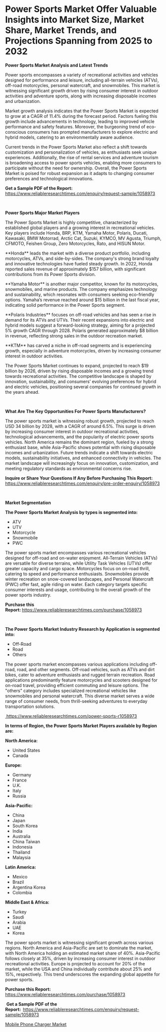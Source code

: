 <p><h1>Power Sports Market Offer Valuable Insights into Market Size, Market Share, Market Trends, and Projections Spanning from 2025 to 2032</h1></p><p><strong>Power Sports Market Analysis and Latest Trends</strong></p>
<p><p>Power sports encompasses a variety of recreational activities and vehicles designed for performance and leisure, including all-terrain vehicles (ATVs), off-road motorcycles, personal watercraft, and snowmobiles. This market is witnessing significant growth driven by rising consumer interest in outdoor activities and adventure sports, along with increasing disposable incomes and urbanization.</p><p>Market growth analysis indicates that the Power Sports Market is expected to grow at a CAGR of 11.4% during the forecast period. Factors fueling this growth include advancements in technology, leading to improved vehicle performance and safety features. Moreover, the burgeoning trend of eco-conscious consumers has prompted manufacturers to explore electric and hybrid models, catering to an environmentally aware audience.</p><p>Current trends in the Power Sports Market also reflect a shift towards customization and personalization of vehicles, as enthusiasts seek unique experiences. Additionally, the rise of rental services and adventure tourism is broadening access to power sports vehicles, enabling more consumers to participate without the need for ownership. Overall, the Power Sports Market is poised for robust expansion as it adapts to changing consumer preferences and technological innovations.</p></p>
<p><strong>Get a Sample PDF of the Report:&nbsp;</strong> <a href="https://www.reliableresearchtimes.com/enquiry/request-sample/1058973?utm_campaign=2007&utm_medium=2&utm_source=Github&utm_content=ia&utm_term=05042025&utm_id=power-sports">https://www.reliableresearchtimes.com/enquiry/request-sample/1058973</a></p>
<p>&nbsp;</p>
<p><strong>Power Sports Major Market Players</strong></p>
<p><p>The Power Sports Market is highly competitive, characterized by established global players and a growing interest in recreational vehicles. Key players include Honda, BRP, KTM, Yamaha Motor, Polaris, Ducati, Kawasaki, BMW Motorrad, Arctic Cat, Suzuki, KYMCO, MV Agusta, Triumph, CFMOTO, Feishen Group, Zero Motorcycles, Rato, and HISUN Motor.</p><p>**Honda** leads the market with a diverse product portfolio, including motorcycles, ATVs, and side-by-sides. The company's strong brand loyalty and innovative technologies have fueled steady growth. In 2022, Honda reported sales revenue of approximately $157 billion, with significant contributions from its Power Sports division.</p><p>**Yamaha Motor** is another major competitor, known for its motorcycles, snowmobiles, and marine products. The company emphasizes technology and sustainability, which resonates with consumers seeking eco-friendly options. Yamaha’s revenue reached around $15 billion in the last fiscal year, indicating solid performance in the Power Sports segment.</p><p>**Polaris Industries** focuses on off-road vehicles and has seen a rise in demand for its ATVs and UTVs. Their recent expansions into electric and hybrid models suggest a forward-looking strategy, aiming for a projected 5% growth CAGR through 2028. Polaris generated approximately $8 billion in revenue, reflecting strong sales in the outdoor recreation market.</p><p>**KTM** has carved a niche in off-road segments and is experiencing growth, especially in adventure motorcycles, driven by increasing consumer interest in outdoor activities.</p><p>The Power Sports Market continues to expand, projected to reach $19 billion by 2026, driven by rising disposable incomes and a growing trend towards recreational activities. The competitive landscape is shaped by innovation, sustainability, and consumers’ evolving preferences for hybrid and electric vehicles, positioning several companies for continued growth in the years ahead.</p></p>
<p>&nbsp;</p>
<p><strong>What Are The Key Opportunities For Power Sports Manufacturers?</strong></p>
<p><p>The power sports market is witnessing robust growth, projected to reach USD 34 billion by 2028, with a CAGR of around 6.5%. This surge is driven by increasing consumer interest in outdoor recreational activities, technological advancements, and the popularity of electric power sports vehicles. North America remains the dominant region, fueled by a strong enthusiast base, while Asia-Pacific shows potential with rising disposable incomes and urbanization. Future trends indicate a shift towards electric models, sustainability initiatives, and enhanced connectivity in vehicles. The market landscape will increasingly focus on innovation, customization, and meeting regulatory standards as environmental concerns rise.</p></p>
<p><strong>Inquire or Share Your Questions If Any Before Purchasing This Report:</strong> <a href="https://www.reliableresearchtimes.com/enquiry/pre-order-enquiry/1058973?utm_campaign=2007&utm_medium=2&utm_source=Github&utm_content=ia&utm_term=05042025&utm_id=power-sports">https://www.reliableresearchtimes.com/enquiry/pre-order-enquiry/1058973</a></p>
<p>&nbsp;</p>
<p><strong>Market Segmentation</strong></p>
<p><strong>The Power Sports Market Analysis by types is segmented into:</strong></p>
<p><ul><li>ATV</li><li>UTV</li><li>Motorcycle</li><li>Snowmobile</li><li>PWC</li></ul></p>
<p><p>The power sports market encompasses various recreational vehicles designed for off-road and on-water enjoyment. All-Terrain Vehicles (ATVs) are versatile for diverse terrains, while Utility Task Vehicles (UTVs) offer greater capacity and cargo space. Motorcycles focus on on-road thrill, catering to speed and performance enthusiasts. Snowmobiles provide winter recreation on snow-covered landscapes, and Personal Watercraft (PWC) offer fast, agile riding on water. Each category targets specific consumer interests and usage, contributing to the overall growth of the power sports industry.</p></p>
<p><strong>Purchase this Report:&nbsp;</strong><a href="https://www.reliableresearchtimes.com/purchase/1058973?utm_campaign=2007&utm_medium=2&utm_source=Github&utm_content=ia&utm_term=05042025&utm_id=power-sports">https://www.reliableresearchtimes.com/purchase/1058973</a></p>
<p>&nbsp;</p>
<p><strong>The Power Sports Market Industry Research by Application is segmented into:</strong></p>
<p><ul><li>Off-Road</li><li>Road</li><li>Others</li></ul></p>
<p><p>The power sports market encompasses various applications including off-road, road, and other segments. Off-road vehicles, such as ATVs and dirt bikes, cater to adventure enthusiasts and rugged terrain recreation. Road applications predominantly feature motorcycles and scooters designed for on-road travel, providing efficient commuting and leisure options. The "others" category includes specialized recreational vehicles like snowmobiles and personal watercraft. This diverse market serves a wide range of consumer needs, from thrill-seeking adventures to everyday transportation solutions.</p></p>
<p><a href="https://www.reliableresearchtimes.com/power-sports-r1058973?utm_campaign=2007&utm_medium=2&utm_source=Github&utm_content=ia&utm_term=05042025&utm_id=power-sports">&nbsp;https://www.reliableresearchtimes.com/power-sports-r1058973</a></p>
<p><strong>In terms of Region, the Power Sports Market Players available by Region are:</strong></p>
<p>
    <p> <strong> North America: </strong>
        <ul>
            <li>United States</li>
            <li>Canada</li>
        </ul>
        </p> 
    <p> <strong> Europe: </strong>
        <ul>
            <li>Germany</li>
            <li>France</li>
            <li>U.K.</li>
            <li>Italy</li>
            <li>Russia</li>
        </ul>
        </p> 
    <p> <strong> Asia-Pacific: </strong>
        <ul>
            <li>China</li>
            <li>Japan</li>
            <li>South Korea</li>
            <li>India</li>
            <li>Australia</li>
            <li>China Taiwan</li>
            <li>Indonesia</li>
            <li>Thailand</li>
            <li>Malaysia</li>
        </ul>
        </p> 
    <p> <strong> Latin America: </strong>
        <ul>
            <li>Mexico</li>
            <li>Brazil</li>
            <li>Argentina Korea</li>
            <li>Colombia</li>
        </ul>
        </p> 
    <p> <strong> Middle East & Africa: </strong>
        <ul>
            <li>Turkey</li>
            <li>Saudi</li>
            <li>Arabia</li>
            <li>UAE</li>
            <li>Korea</li>
        </ul>
    </p>
    </p>
<p><p>The power sports market is witnessing significant growth across various regions. North America and Asia-Pacific are set to dominate the market, with North America holding an estimated market share of 40%. Asia-Pacific follows closely at 35%, driven by increasing consumer interest in outdoor recreational activities. Europe is projected to account for 20% of the market, while the USA and China individually contribute about 25% and 15%, respectively. This trend underscores the expanding global appetite for power sports.</p></p>
<p><strong>Purchase this Report: </strong><a href="https://www.reliableresearchtimes.com/purchase/1058973?utm_campaign=2007&utm_medium=2&utm_source=Github&utm_content=ia&utm_term=05042025&utm_id=power-sports">https://www.reliableresearchtimes.com/purchase/1058973</a></p>
<p>&nbsp;<strong>Get a Sample PDF of the Report:&nbsp;&nbsp;</strong><a href="https://www.reliableresearchtimes.com/enquiry/request-sample/1058973?utm_campaign=2007&utm_medium=2&utm_source=Github&utm_content=ia&utm_term=05042025&utm_id=power-sports">https://www.reliableresearchtimes.com/enquiry/request-sample/1058973</a></p>
<p><strong></strong></p>
<p><p><a href="https://github.com/angelajermaine/Market-Research-Report-List-6/blob/main/mobile-phone-charger-market.md?utm_campaign=2007&utm_medium=2&utm_source=Github&utm_content=ia&utm_term=05042025&utm_id=power-sports">Mobile Phone Charger Market</a></p></p>